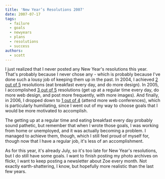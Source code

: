 ```yaml
---
title: 'New Year’s Resolutions 2007'
date: 2007-07-17
tags:
  - failure
  - goals
  - newyears
  - plans
  - resolutions
  - success
authors:
  - scott
---
```


I just realized that I never posted any New Year's resolutions this year. That's probably because I never chose any - which is probably because I've done such a lousy job of keeping them up in the past. In 2004, I achieved [2 out of 5](/blog/2004/new-years-resolutions/) resolutions (eat breakfast every day, and do more design). In 2005, I accomplished [3 out of 5](/blog/2005/new-years/) resolutions (get up at a regular time every day, do more web design, and post more frequently, with more images). And finally, in 2006, I dropped down to [1 out of 4](/blog/2006/new-years-resolutions-2/) (attend more web conferences), which is particularly humiliating, since I went out of my way to choose goals that I would be more motivated to accomplish.

The getting up at a regular time and eating breakfast every day probably sound pathetic, but remember that when I wrote those goals, I was working from home or unemployed, and it was actually becoming a problem. I managed to achieve them, though, which I still feel proud of myself for, though now that I have a regular job, it's less of an accomplishment.

As for this year, it's already July, so it's too late for New Year's resolutions, but I do still have some goals. I want to finish posting my photo archives on flickr, I want to keep posting a newsletter about Zoe every month. Not exactly earth-shattering, I know, but hopefully more realistic than the last few years.
